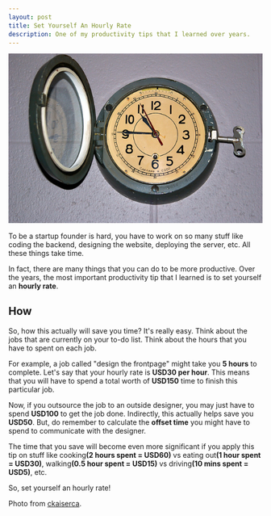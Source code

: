 ```yaml
---
layout: post
title: Set Yourself An Hourly Rate
description: One of my productivity tips that I learned over years.
---
```


<img src="/images/clock.jpeg" />

To be a startup founder is hard, you have to work on so many stuff like coding the backend, designing the website, deploying the server, etc. All these things take time.

In fact, there are many things that you can do to be more productive. Over the years, the most important productivity tip that I learned is to set yourself an <b>hourly rate</b>.

## How

So, how this actually will save you time? It's really easy. Think about the jobs that are currently on your to-do list. Think about the hours that you have to spent on each job.

For example, a job called "design the frontpage" might take you <b>5 hours</b> to complete. Let's say that your hourly rate is <b>USD30 per hour</b>. This means that you will have to spend a total worth of <b>USD150</b> time to finish this particular job.

Now, if you outsource the job to an outside designer, you may just have to spend <b>USD100</b> to get the job done. Indirectly, this actually helps save you <b>USD50</b>. But, do remember to calculate the <b>offset time</b> you might have to spend to communicate with the designer.

The time that you save will become even more significant if you apply this tip on stuff like cooking<b>(2 hours spent = USD60)</b> vs eating out<b>(1 hour spent = USD30)</b>, walking<b>(0.5 hour spent = USD15)</b> vs driving<b>(10 mins spent = USD5)</b>, etc.

So, set yourself an hourly rate!

Photo from [ckaiserca][1].

[1]: http://www.flickr.com/photos/ckaiserca/

